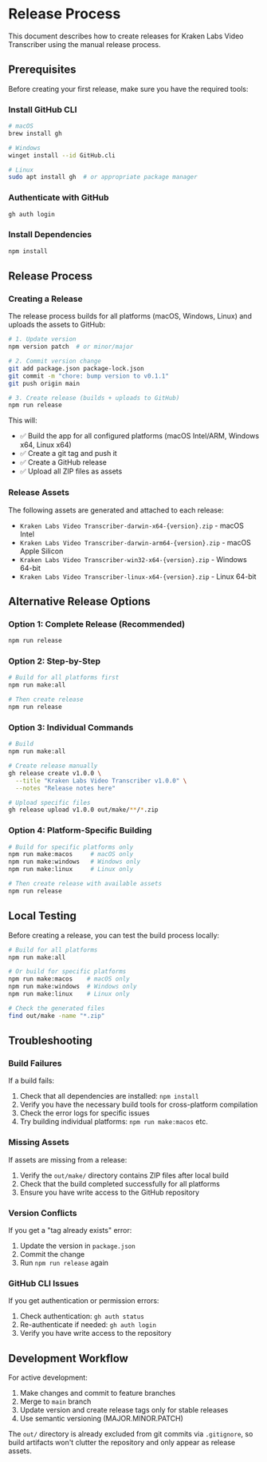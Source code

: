 # Release Process

This document describes how to create releases for Kraken Labs Video Transcriber using the manual release process.

## Prerequisites

Before creating your first release, make sure you have the required tools:

### Install GitHub CLI

```bash
# macOS
brew install gh

# Windows
winget install --id GitHub.cli

# Linux
sudo apt install gh  # or appropriate package manager
```

### Authenticate with GitHub

```bash
gh auth login
```

### Install Dependencies

```bash
npm install
```

## Release Process

### Creating a Release

The release process builds for all platforms (macOS, Windows, Linux) and uploads the assets to GitHub:

```bash
# 1. Update version
npm version patch  # or minor/major

# 2. Commit version change
git add package.json package-lock.json
git commit -m "chore: bump version to v0.1.1"
git push origin main

# 3. Create release (builds + uploads to GitHub)
npm run release
```

This will:

-   ✅ Build the app for all configured platforms (macOS Intel/ARM, Windows x64, Linux x64)
-   ✅ Create a git tag and push it
-   ✅ Create a GitHub release
-   ✅ Upload all ZIP files as assets

### Release Assets

The following assets are generated and attached to each release:

-   `Kraken Labs Video Transcriber-darwin-x64-{version}.zip` - macOS Intel
-   `Kraken Labs Video Transcriber-darwin-arm64-{version}.zip` - macOS Apple Silicon
-   `Kraken Labs Video Transcriber-win32-x64-{version}.zip` - Windows 64-bit
-   `Kraken Labs Video Transcriber-linux-x64-{version}.zip` - Linux 64-bit

## Alternative Release Options

### Option 1: Complete Release (Recommended)

```bash
npm run release
```

### Option 2: Step-by-Step

```bash
# Build for all platforms first
npm run make:all

# Then create release
npm run release
```

### Option 3: Individual Commands

```bash
# Build
npm run make:all

# Create release manually
gh release create v1.0.0 \
  --title "Kraken Labs Video Transcriber v1.0.0" \
  --notes "Release notes here"

# Upload specific files
gh release upload v1.0.0 out/make/**/*.zip
```

### Option 4: Platform-Specific Building

```bash
# Build for specific platforms only
npm run make:macos     # macOS only
npm run make:windows   # Windows only
npm run make:linux     # Linux only

# Then create release with available assets
npm run release
```

## Local Testing

Before creating a release, you can test the build process locally:

```bash
# Build for all platforms
npm run make:all

# Or build for specific platforms
npm run make:macos    # macOS only
npm run make:windows  # Windows only
npm run make:linux    # Linux only

# Check the generated files
find out/make -name "*.zip"
```

## Troubleshooting

### Build Failures

If a build fails:

1. Check that all dependencies are installed: `npm install`
2. Verify you have the necessary build tools for cross-platform compilation
3. Check the error logs for specific issues
4. Try building individual platforms: `npm run make:macos` etc.

### Missing Assets

If assets are missing from a release:

1. Verify the `out/make/` directory contains ZIP files after local build
2. Check that the build completed successfully for all platforms
3. Ensure you have write access to the GitHub repository

### Version Conflicts

If you get a "tag already exists" error:

1. Update the version in `package.json`
2. Commit the change
3. Run `npm run release` again

### GitHub CLI Issues

If you get authentication or permission errors:

1. Check authentication: `gh auth status`
2. Re-authenticate if needed: `gh auth login`
3. Verify you have write access to the repository

## Development Workflow

For active development:

1. Make changes and commit to feature branches
2. Merge to `main` branch
3. Update version and create release tags only for stable releases
4. Use semantic versioning (MAJOR.MINOR.PATCH)

The `out/` directory is already excluded from git commits via `.gitignore`, so build artifacts won't clutter the repository and only appear as release assets.

